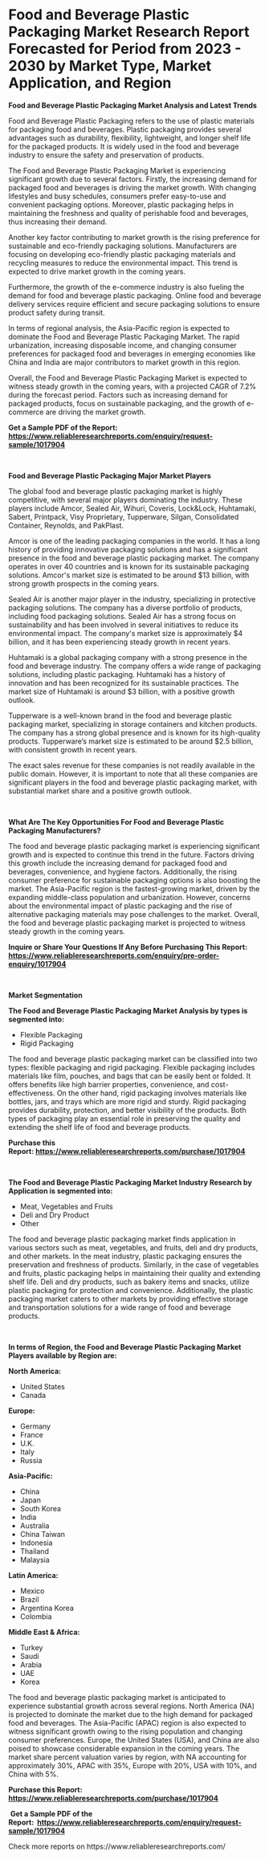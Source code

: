 <p><h1>Food and Beverage Plastic Packaging Market Research Report Forecasted for Period from 2023 -  2030 by Market Type, Market Application, and Region</h1></p><p><strong>Food and Beverage Plastic Packaging Market Analysis and Latest Trends</strong></p>
<p><p>Food and Beverage Plastic Packaging refers to the use of plastic materials for packaging food and beverages. Plastic packaging provides several advantages such as durability, flexibility, lightweight, and longer shelf life for the packaged products. It is widely used in the food and beverage industry to ensure the safety and preservation of products.</p><p>The Food and Beverage Plastic Packaging Market is experiencing significant growth due to several factors. Firstly, the increasing demand for packaged food and beverages is driving the market growth. With changing lifestyles and busy schedules, consumers prefer easy-to-use and convenient packaging options. Moreover, plastic packaging helps in maintaining the freshness and quality of perishable food and beverages, thus increasing their demand.</p><p>Another key factor contributing to market growth is the rising preference for sustainable and eco-friendly packaging solutions. Manufacturers are focusing on developing eco-friendly plastic packaging materials and recycling measures to reduce the environmental impact. This trend is expected to drive market growth in the coming years.</p><p>Furthermore, the growth of the e-commerce industry is also fueling the demand for food and beverage plastic packaging. Online food and beverage delivery services require efficient and secure packaging solutions to ensure product safety during transit.</p><p>In terms of regional analysis, the Asia-Pacific region is expected to dominate the Food and Beverage Plastic Packaging Market. The rapid urbanization, increasing disposable income, and changing consumer preferences for packaged food and beverages in emerging economies like China and India are major contributors to market growth in this region.</p><p>Overall, the Food and Beverage Plastic Packaging Market is expected to witness steady growth in the coming years, with a projected CAGR of 7.2% during the forecast period. Factors such as increasing demand for packaged products, focus on sustainable packaging, and the growth of e-commerce are driving the market growth.</p></p>
<p><strong>Get a Sample PDF of the Report:&nbsp; <a href="https://www.reliableresearchreports.com/enquiry/request-sample/1017904">https://www.reliableresearchreports.com/enquiry/request-sample/1017904</a></strong></p>
<p>&nbsp;</p>
<p><strong>Food and Beverage Plastic Packaging Major Market Players</strong></p>
<p><p>The global food and beverage plastic packaging market is highly competitive, with several major players dominating the industry. These players include Amcor, Sealed Air, Wihuri, Coveris, Lock&Lock, Huhtamaki, Sabert, Printpack, Visy Proprietary, Tupperware, Silgan, Consolidated Container, Reynolds, and PakPlast.</p><p>Amcor is one of the leading packaging companies in the world. It has a long history of providing innovative packaging solutions and has a significant presence in the food and beverage plastic packaging market. The company operates in over 40 countries and is known for its sustainable packaging solutions. Amcor's market size is estimated to be around $13 billion, with strong growth prospects in the coming years.</p><p>Sealed Air is another major player in the industry, specializing in protective packaging solutions. The company has a diverse portfolio of products, including food packaging solutions. Sealed Air has a strong focus on sustainability and has been involved in several initiatives to reduce its environmental impact. The company's market size is approximately $4 billion, and it has been experiencing steady growth in recent years.</p><p>Huhtamaki is a global packaging company with a strong presence in the food and beverage industry. The company offers a wide range of packaging solutions, including plastic packaging. Huhtamaki has a history of innovation and has been recognized for its sustainable practices. The market size of Huhtamaki is around $3 billion, with a positive growth outlook.</p><p>Tupperware is a well-known brand in the food and beverage plastic packaging market, specializing in storage containers and kitchen products. The company has a strong global presence and is known for its high-quality products. Tupperware’s market size is estimated to be around $2.5 billion, with consistent growth in recent years.</p><p>The exact sales revenue for these companies is not readily available in the public domain. However, it is important to note that all these companies are significant players in the food and beverage plastic packaging market, with substantial market share and a positive growth outlook.</p></p>
<p>&nbsp;</p>
<p><strong>What Are The Key Opportunities For Food and Beverage Plastic Packaging Manufacturers?</strong></p>
<p><p>The food and beverage plastic packaging market is experiencing significant growth and is expected to continue this trend in the future. Factors driving this growth include the increasing demand for packaged food and beverages, convenience, and hygiene factors. Additionally, the rising consumer preference for sustainable packaging options is also boosting the market. The Asia-Pacific region is the fastest-growing market, driven by the expanding middle-class population and urbanization. However, concerns about the environmental impact of plastic packaging and the rise of alternative packaging materials may pose challenges to the market. Overall, the food and beverage plastic packaging market is projected to witness steady growth in the coming years.</p></p>
<p><strong>Inquire or Share Your Questions If Any Before Purchasing This Report: <a href="https://www.reliableresearchreports.com/enquiry/pre-order-enquiry/1017904">https://www.reliableresearchreports.com/enquiry/pre-order-enquiry/1017904</a></strong></p>
<p>&nbsp;</p>
<p><strong>Market Segmentation</strong></p>
<p><strong>The Food and Beverage Plastic Packaging Market Analysis by types is segmented into:</strong></p>
<p><ul><li>Flexible Packaging</li><li>Rigid Packaging</li></ul></p>
<p><p>The food and beverage plastic packaging market can be classified into two types: flexible packaging and rigid packaging. Flexible packaging includes materials like film, pouches, and bags that can be easily bent or folded. It offers benefits like high barrier properties, convenience, and cost-effectiveness. On the other hand, rigid packaging involves materials like bottles, jars, and trays which are more rigid and sturdy. Rigid packaging provides durability, protection, and better visibility of the products. Both types of packaging play an essential role in preserving the quality and extending the shelf life of food and beverage products.</p></p>
<p><strong>Purchase this Report:&nbsp;<a href="https://www.reliableresearchreports.com/purchase/1017904">https://www.reliableresearchreports.com/purchase/1017904</a></strong></p>
<p>&nbsp;</p>
<p><strong>The Food and Beverage Plastic Packaging Market Industry Research by Application is segmented into:</strong></p>
<p><ul><li>Meat, Vegetables and Fruits</li><li>Deli and Dry Product</li><li>Other</li></ul></p>
<p><p>The food and beverage plastic packaging market finds application in various sectors such as meat, vegetables, and fruits, deli and dry products, and other markets. In the meat industry, plastic packaging ensures the preservation and freshness of products. Similarly, in the case of vegetables and fruits, plastic packaging helps in maintaining their quality and extending shelf life. Deli and dry products, such as bakery items and snacks, utilize plastic packaging for protection and convenience. Additionally, the plastic packaging market caters to other markets by providing effective storage and transportation solutions for a wide range of food and beverage products.</p></p>
<p>&nbsp;</p>
<p><strong>In terms of Region, the Food and Beverage Plastic Packaging Market Players available by Region are:</strong></p>
<p>
    <p> <strong> North America: </strong>
        <ul>
            <li>United States</li>
            <li>Canada</li>
        </ul>
        </p> 
    <p> <strong> Europe: </strong>
        <ul>
            <li>Germany</li>
            <li>France</li>
            <li>U.K.</li>
            <li>Italy</li>
            <li>Russia</li>
        </ul>
        </p> 
    <p> <strong> Asia-Pacific: </strong>
        <ul>
            <li>China</li>
            <li>Japan</li>
            <li>South Korea</li>
            <li>India</li>
            <li>Australia</li>
            <li>China Taiwan</li>
            <li>Indonesia</li>
            <li>Thailand</li>
            <li>Malaysia</li>
        </ul>
        </p> 
    <p> <strong> Latin America: </strong>
        <ul>
            <li>Mexico</li>
            <li>Brazil</li>
            <li>Argentina Korea</li>
            <li>Colombia</li>
        </ul>
        </p> 
    <p> <strong> Middle East & Africa: </strong>
        <ul>
            <li>Turkey</li>
            <li>Saudi</li>
            <li>Arabia</li>
            <li>UAE</li>
            <li>Korea</li>
        </ul>
    </p>
    </p>
<p><p>The food and beverage plastic packaging market is anticipated to experience substantial growth across several regions. North America (NA) is projected to dominate the market due to the high demand for packaged food and beverages. The Asia-Pacific (APAC) region is also expected to witness significant growth owing to the rising population and changing consumer preferences. Europe, the United States (USA), and China are also poised to showcase considerable expansion in the coming years. The market share percent valuation varies by region, with NA accounting for approximately 30%, APAC with 35%, Europe with 20%, USA with 10%, and China with 5%.</p></p>
<p><strong>Purchase this Report: <a href="https://www.reliableresearchreports.com/purchase/1017904">https://www.reliableresearchreports.com/purchase/1017904</a></strong></p>
<p>&nbsp;<strong>Get a Sample PDF of the Report:&nbsp;&nbsp;<a href="https://www.reliableresearchreports.com/enquiry/request-sample/1017904">https://www.reliableresearchreports.com/enquiry/request-sample/1017904</a></strong></p>
<p><strong></strong></p>
<p>Check more reports on https://www.reliableresearchreports.com/</p>